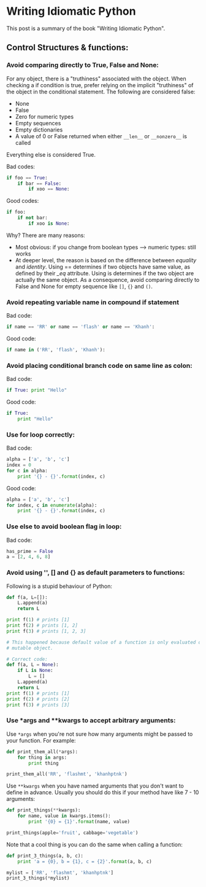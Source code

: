 # Writing Idiomatic Python

This post is a summary of the book "Writing Idiomatic Python".

## Control Structures & functions:

### Avoid comparing directly to True, False and None:

For any object, there is a "truthiness" associated with the object. When checking a if condition is true, prefer relying on the implicit "truthiness" of the object in the conditional statement. The following are considered false:

- None
- False
- Zero for numeric types
- Empty sequences
- Empty dictionaries
- A value of 0 or False returned when either `__len__` or `__nonzero__` is called

Everything else is considered True.

Bad codes:

```python
if foo == True:
    if bar == False:
        if xoo == None:
```

Good codes:

```python
if foo:
    if not bar:
        if xoo is None:
```

Why? There are many reasons:

- Most obvious: if you change from boolean types --> numeric types: still works
- At deeper level, the reason is based on the difference between *equality* and *identity*. Using == determines if two objects have same value, as defined by their *_eq* attribute. Using is determines if the two object are actually the same object. As a consequence, avoid comparing directly to False and None for empty sequence like `[]`, `{}` and `()`.

### Avoid repeating variable name in compound if statement

Bad code:

```python
if name == 'RR' or name == 'flash' or name == 'Khanh':
```

Good code:
```python
if name in ('RR', 'flash', 'Khanh'):
```

### Avoid placing conditional branch code on same line as colon:

Bad code:

```python
if True: print "Hello"
```

Good code:

```python
if True:
    print "Hello"
```

### Use for loop correctly:

Bad code:

```python
alpha = ['a', 'b', 'c']
index = 0
for c in alpha:
    print '{} - {}'.format(index, c)
```

Good code:

```python
alpha = ['a', 'b', 'c']
for index, c in enumerate(alpha):
    print '{} - {}'.format(index, c)
```

### Use else to avoid boolean flag in loop:

Bad code:

```python
has_prime = False
a = [2, 4, 6, 8]
```

### Avoid using '', [] and {} as default parameters to functions:

Following is a stupid behaviour of Python:

```python
def f(a, L=[]):
    L.append(a)
    return L

print f(1) # prints [1]
print f(2) # prints [1, 2]
print f(3) # prints [1, 2, 3]

# This happened because default value of a function is only evaluated once. This makes difference when default is a 
# mutable object.

# Correct code:
def f(a, L = None):
    if L is None:
        L = []
    L.append(a)
    return L
print f(1) # prints [1]
print f(2) # prints [2]
print f(3) # prints [3]
```

### Use *args and **kwargs to accept arbitrary arguments:

Use `*args` when you're not sure how many arguments might be passed to your function. For example:

```python
def print_them_all(*args):
    for thing in args:
        print thing

print_them_all('RR', 'flashmt', 'khanhptnk')
```

Use `**kwargs` when you have named arguments that you don't want to define in advance. Usually you should do this if your method have like 7 - 10 arguments:

```python
def print_things(**kwargs):
    for name, value in kwargs.items():
        print '{0} = {1}'.format(name, value)

print_things(apple='fruit', cabbage='vegetable')
```

Note that a cool thing is you can do the same when calling a function:

```python
def print_3_things(a, b, c):
    print 'a = {0}, b = {1}, c = {2}'.format(a, b, c)

mylist = ['RR', 'flashmt', 'khanhptnk']
print_3_things(*mylist)
```

